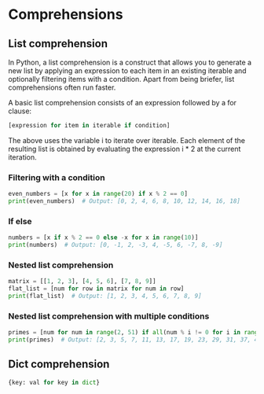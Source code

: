 # Comprehensions

## List comprehension

In Python, a list comprehension is a construct that allows you to generate a new list by applying an expression to 
each item in an existing iterable and optionally filtering items with a condition. Apart from being briefer, 
list comprehensions often run faster.

A basic list comprehension consists of an expression followed by a for clause:

```Python
[expression for item in iterable if condition]
```

The above uses the variable i to iterate over iterable. Each element of the resulting list is obtained by evaluating 
the expression i * 2 at the current iteration.


### Filtering with a condition

```Python
even_numbers = [x for x in range(20) if x % 2 == 0]
print(even_numbers)  # Output: [0, 2, 4, 6, 8, 10, 12, 14, 16, 18]
```

### If else

```Python
numbers = [x if x % 2 == 0 else -x for x in range(10)]
print(numbers)  # Output: [0, -1, 2, -3, 4, -5, 6, -7, 8, -9]
```

### Nested list comprehension

```Python
matrix = [[1, 2, 3], [4, 5, 6], [7, 8, 9]]
flat_list = [num for row in matrix for num in row]
print(flat_list)  # Output: [1, 2, 3, 4, 5, 6, 7, 8, 9]
```

### Nested list comprehension with multiple conditions

```Python
primes = [num for num in range(2, 51) if all(num % i != 0 for i in range(2, int(num ** 0.5) + 1))]
print(primes)  # Output: [2, 3, 5, 7, 11, 13, 17, 19, 23, 29, 31, 37, 41, 43, 47]
```

## Dict comprehension

```Python
{key: val for key in dict}
```